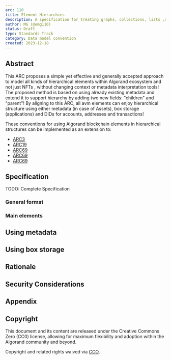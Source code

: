 ```yaml
---
arc: 110
title: Element Hierarchies
description: A specification for treating graphs, collections, lists ,sets and other verifiable hierarchies complying to VC 2.0 and DID 1.0 living standards requirements as well as Algorand NFT community needs for NFT collections standards.
author: MG (@emg110)
status: Draft
type: Standards Track
category: Data model convention
created: 2023-12-18
---
```


## Abstract
This ARC proposes a simple yet effective and generally accepted approach to model all kinds of hierarchical elements within Algorand ecosystem and not just NFTs , without changing context or metadata interpretation tools! The proposed method is based on using already existing metadata and extend it to support hierarchy by adding two new fields: "children" and "parent"!
By aligning to this ARC, all avm elements can enjoy hierarchical structure using either metadata (in case of Assets), box storage (applications) and DIDs for accounts, addresses and transactions!

These conventions for using Algorand blockchain elements in hierarchical structures can be implemented as an extension to:

-  [ARC3](https://arc.algorand.foundation/ARCs/arc-0003)
-  [ARC19](https://arc.algorand.foundation/ARCs/arc-0019)
-  [ARC69](https://arc.algorand.foundation/ARCs/arc-0069)
-  [ARC69](https://arc.algorand.foundation/ARCs/arc-0200)
-  [ARC69](https://arc.algorand.foundation/ARCs/arc-0072)

## Specification
TODO: Complete Specification
### General format

### Main elements

## Using metadata

## Using box storage

## Rationale

## Security Considerations

## Appendix

## Copyright

This document and its content are released under the Creative Commons Zero (CC0) license, allowing for maximum flexibility and adoption within the Algorand community and beyond.

Copyright and related rights waived via <a href="https://creativecommons.org/publicdomain/zero/1.0/">CCO</a>.